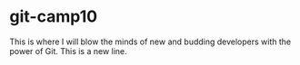 # git-camp10

This is where I will blow the minds of new and budding developers with the power of Git.
This is a new line.
